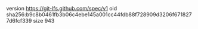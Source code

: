 version https://git-lfs.github.com/spec/v1
oid sha256:b9c8b0461fb3b06c4ebe145a001cc44fdb88f728909d3206f6718277d6fcf339
size 943

